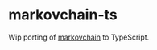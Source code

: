 # markovchain-ts

Wip porting of [markovchain](https://github.com/bdchauvette/markov-chains) to TypeScript.
